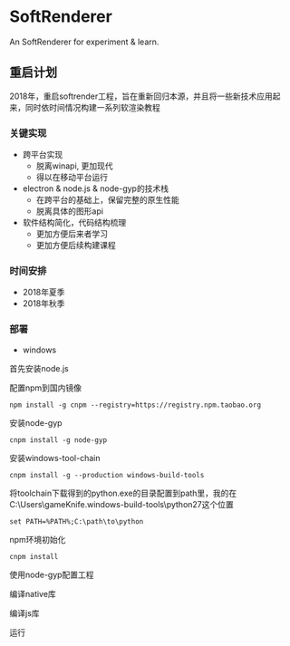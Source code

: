 # SoftRenderer
An SoftRenderer for experiment &amp; learn.

## 重启计划
2018年，重启softrender工程，旨在重新回归本源，并且将一些新技术应用起来，同时依时间情况构建一系列软渲染教程

### 关键实现
* 跨平台实现
  * 脱离winapi, 更加现代
  * 得以在移动平台运行
* electron & node.js & node-gyp的技术栈 
  * 在跨平台的基础上，保留完整的原生性能
  * 脱离具体的图形api
* 软件结构简化，代码结构梳理
  * 更加方便后来者学习
  * 更加方便后续构建课程

### 时间安排
* 2018年夏季
* 2018年秋季

### 部署
* windows

首先安装node.js

配置npm到国内镜像

```
npm install -g cnpm --registry=https://registry.npm.taobao.org
```

安装node-gyp

```
cnpm install -g node-gyp
```

安装windows-tool-chain

```
cnpm install -g --production windows-build-tools
```

将toolchain下载得到的python.exe的目录配置到path里，我的在C:\Users\gameKnife\.windows-build-tools\python27这个位置

```
set PATH=%PATH%;C:\path\to\python
```

npm环境初始化

```
cnpm install
```

使用node-gyp配置工程

编译native库

编译js库

运行
